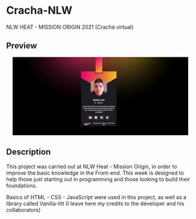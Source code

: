 # Cracha-NLW
NLW HEAT - MISSION ORIGIN 2021 (Crachá virtual)

## Preview
<p align="center">
  <img width="470" src="to_readme/ezgif.com-gif-maker.gif">
</p>

## Description
This project was carried out at NLW Heat - Mission Origin, in order to improve the basic knowledge in the Front-end.
This week is designed to help those just starting out in programming and those looking to build their foundations.

Basics of HTML - CSS - JavaScript were used in this project, as well as a library called Vanilla-tilt (I leave here my credits to the developer and his collaborators)
